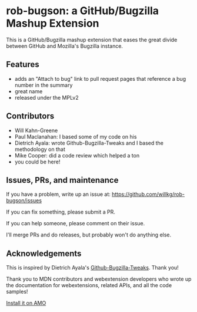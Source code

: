 # rob-bugson: a GitHub/Bugzilla Mashup Extension

This is a GitHub/Bugzilla mashup extension that eases the great divide between
GitHub and Mozilla's Bugzilla instance.


## Features

* adds an "Attach to bug" link to pull request pages that reference a bug
  number in the summary
* great name
* released under the MPLv2


## Contributors

* Will Kahn-Greene
* Paul Maclanahan: I based some of my code on his
* Dietrich Ayala: wrote Github-Bugzilla-Tweaks and I based the methodology
  on that
* Mike Cooper: did a code review which helped a ton
* you could be here!


## Issues, PRs, and maintenance

If you have a problem, write up an issue at:
https://github.com/willkg/rob-bugson/issues

If you can fix something, please submit a PR.

If you can help someone, please comment on their issue.

I'll merge PRs and do releases, but probably won't do anything else.


## Acknowledgements

This is inspired by Dietrich
Ayala's
[Github-Bugzilla-Tweaks](https://github.com/autonome/Github-Bugzilla-Tweaks).
Thank you!

Thank you to MDN contributors and webextension developers who wrote up the
documentation for webextensions, related APIs, and all the code samples!

[Install it on AMO](https://addons.mozilla.org/en-US/firefox/addon/rob-bugzon/)
